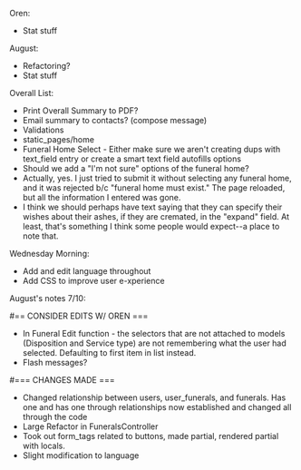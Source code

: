 Oren:
<!-- * Links back to Menu -->
* Stat stuff
<!-- * Add new expand fields to funeral show and overall show pages - it's ugly, but I did it. Also had to make changes to the strong params. -->

August:
* Refactoring?
* Stat stuff


Overall List:
* Print Overall Summary to PDF?
* Email summary to contacts? (compose message)
* Validations
* static_pages/home
* Funeral Home Select - Either make sure we aren't creating dups with text_field entry or create a smart text field autofills options
* Should we add a "I'm not sure" options of the funeral home?
* Actually, yes. I just tried to submit it without selecting any funeral home, and it was rejected b/c "funeral home must exist." The page reloaded, but all the information I entered was gone.
* I think we should perhaps have text saying that they can specify their wishes about their ashes, if they are cremated, in the "expand" field. At least, that's something I think some people would expect--a place to note that.

Wednesday Morning:
* Add and edit language throughout
* Add CSS to improve user e-xperience


August's notes 7/10:

  #== CONSIDER EDITS W/ OREN ===
  * In Funeral Edit function - the selectors that are not attached to models (Disposition and Service type) are not
      remembering what the user had selected. Defaulting to first item in list instead.
  * Flash messages?

  #=== CHANGES MADE ===
  * Changed relationship between users, user_funerals, and funerals. Has one and has one through relationships now
      established and changed all through the code
  * Large Refactor in FuneralsController
  * Took out form_tags related to buttons, made partial, rendered partial with locals.
  * Slight modification to language
